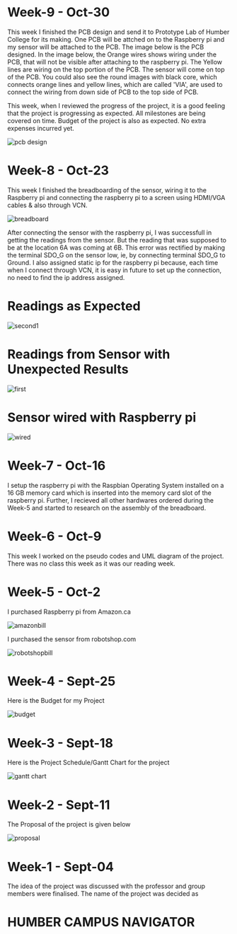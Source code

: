 # Week-9 - Oct-30
 This week I finished the PCB design and send it to Prototype Lab of Humber College for its making. One PCB will be attched on to the Raspberry pi and my sensor will be attached to the PCB. The image below is the PCB designed. In the image below, the Orange wires shows wiring under the PCB, that will not be visible after attaching to the raspberry pi. The Yellow lines are wiring on the top portion of the PCB. The sensor will come on top of the PCB. You could also see the round images with black core, which connects orange lines and yellow lines, which are called 'VIA', are used to connect the wiring from down side of PCB to the top side of PCB.
 
  This week, when I reviewed the progress of the project, it is a good feeling that the project is progressing as expected. All milestones are being covered on time. Budget of the project is also as expected. No extra expenses incurred yet.
  
![pcb design](https://user-images.githubusercontent.com/43181567/47764834-57740e80-dc9d-11e8-9220-53d7898e6b8d.png)

# Week-8 - Oct-23
 This week I finished the breadboarding of the sensor, wiring it to the Raspberry pi and connecting the raspberry pi to a screen using HDMI/VGA cables & also through VCN. 
 
 ![breadboard](https://user-images.githubusercontent.com/43181567/47765308-c0f51c80-dc9f-11e8-91ae-60b8e82cea00.png)
 
 After connecting the sensor with the raspberry pi, I was successfull in getting the readings from the sensor. But the reading that was supposed to be at the location 6A was coming at 6B. This error was rectified by making the terminal SDO_G on the sensor low, ie, by connecting terminal SDO_G to Ground. I also assigned static ip for the raspberry pi because, each time when I connect through VCN, it is easy in future to set up the connection, no need to find the ip address assigned.
 
# Readings as Expected
![second1](https://user-images.githubusercontent.com/43181567/47402636-9988d780-d714-11e8-8801-65fb05d1cb4f.PNG)
# Readings from Sensor with Unexpected Results
![first](https://user-images.githubusercontent.com/43181567/47402425-845f7900-d713-11e8-99f1-5df29760bdd8.png)
# Sensor wired with Raspberry pi
![wired](https://user-images.githubusercontent.com/43181567/47402430-8590a600-d713-11e8-9d7d-0f8aa296ec67.png) 

# Week-7 - Oct-16

I setup the raspberry pi with the Raspbian Operating System installed on a 16 GB memory card which is  inserted into the memory card slot of the raspberry pi. Further, I recieved all other hardwares ordered during the Week-5 and started to research on the assembly of the breadboard.

# Week-6 - Oct-9

This week I worked on the pseudo codes and UML diagram of the project. There was no class this week as it was our reading week.

# Week-5 - Oct-2

I purchased Raspberry pi from Amazon.ca

![amazonbill](https://user-images.githubusercontent.com/43181567/47049698-11329180-d16c-11e8-81d5-18eb4ec82cfb.png)

I purchased the sensor from robotshop.com

![robotshopbill](https://user-images.githubusercontent.com/43181567/47049705-14c61880-d16c-11e8-8cce-6dd2eb901e12.png)

# Week-4 - Sept-25

Here is the Budget for my Project

![budget](https://user-images.githubusercontent.com/43181567/47050517-a9ca1100-d16e-11e8-802e-e4492f145e6d.png)

# Week-3 - Sept-18

Here is the Project Schedule/Gantt Chart for the project

![gantt chart](https://user-images.githubusercontent.com/43181567/47050518-a9ca1100-d16e-11e8-99f8-abb6f7a2d0af.PNG)

# Week-2 - Sept-11

The Proposal of the project is given below

![proposal](https://user-images.githubusercontent.com/43181567/47050519-a9ca1100-d16e-11e8-94a1-91569708e7a5.png)

# Week-1 - Sept-04

The idea of the project was discussed with the professor and group members were finalised. 
The name of the project was decided as 
# HUMBER CAMPUS NAVIGATOR

